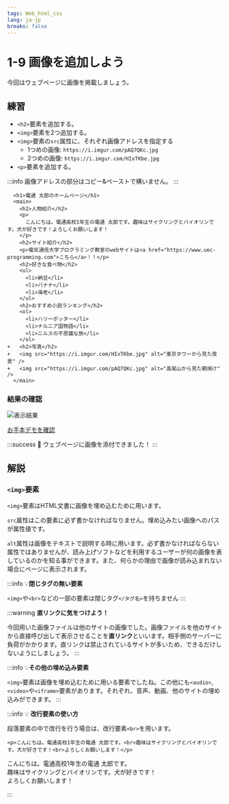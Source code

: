 ```yaml
---
tags: Web_html_css
lang: ja-jp
breaks: false
---
```


# 1-9 画像を追加しよう

<!-- 目標 -->
今回はウェブページに画像を掲載しましょう。

## 練習

<!-- 指示 -->
- `<h2>`要素を追加する。
- `<img>`要素を2つ追加する。
- `<img>`要素の`src`属性に、それぞれ画像アドレスを指定する
    - 1つめの画像: `https://i.imgur.com/pAQ7QKc.jpg`
    - 2つめの画像: `https://i.imgur.com/HIxTKbe.jpg`
- `<p>`要素を追加する。

:::info
画像アドレスの部分はコピー&ペーストで構いません。
:::

```diff=1
  <h1>電通 太郎のホームページ</h1>
  <main>
    <h2>人物紹介</h2>
    <p>
      こんにちは。電通高校1年生の電通 太郎です。趣味はサイクリングとバイオリンです。犬が好きです！よろしくお願いします！
    </p>
    <h2>サイト紹介</h2>
    <p>電気通信大学プログラミング教室のwebサイトは<a href="https://www.uec-programming.com">こちら</a>！！</p>
    <h2>好きな食べ物</h2>
    <ul>
      <li>納豆</li>
      <li>バナナ</li>
      <li>海老</li>
    </ul>
    <h2>おすすめ小説ランキング</h2>
    <ol>
      <li>ハリーポッター</li>
      <li>ナルニア国物語</li>
      <li>ニルスの不思議な旅</li>
    </ol>
+   <h2>写真</h2>
+   <img src="https://i.imgur.com/HIxTKbe.jpg" alt="東京タワーから見た夜景" />
+   <img src="https://i.imgur.com/pAQ7QKc.jpg" alt="高尾山から見た朝焼け" />
  </main>

```

### 結果の確認

<!-- 結果画像 -->
![表示結果](https://uec-programming.github.io/basic_training/web-sample/img/demo1-9.png)

<!-- お手本リンク -->
[お手本デモを確認](https://uec-programming.github.io/basic_training/web-sample/demo1-9.html "デモ")


<!-- お祝い -->
:::success
:tada: ウェブページに画像を添付できました！
:::

## 解説

### `<img>`要素
`<img>`要素はHTML文書に画像を埋め込むために用います。

`src`属性はこの要素に必ず書かなければなりません。埋め込みたい画像へのパスが属性値です。

`alt`属性は画像をテキストで説明する時に用います。必ず書かなければならない属性ではありませんが、読み上げソフトなどを利用するユーザーが何の画像を表しているのかを知る事ができます。また、何らかの理由で画像が読み込まれない場合にページに表示されます。
<!--
img要素: 閉じタグの無い要素(空要素って言うらしい初めて聞いた)
src属性
alt属性: 画像ロード失敗時 / スクリーンリーダの人が使う(webは目で見るだけじゃないよ！)
width, height属性はCSSで大きさを扱うため触れない

閉じタグの無い要素 参考:
https://developer.mozilla.org/ja/docs/Learn/HTML/Introduction_to_HTML/Getting_started#Empty_elements

img参考:
https://developer.mozilla.org/ja/docs/Web/HTML/Element/img
-->
:::info
:bulb:**閉じタグの無い要素**

`<img>`や`<br>`などの一部の要素は閉じタグ`</タグ名>`を持ちません
:::
<!-- 直リンクはダメだよって話 -->
:::warning
**直リンクに気をつけよう！**

今回用いた画像ファイルは他のサイトの画像でした。画像ファイルを他のサイトから直接呼び出して表示させることを**直リンク**といいます。相手側のサーバーに負荷がかかります。直リンクは禁止されているサイトが多いため、できるだけしないようにしましょう。
:::

<!--
置換要素軽く紹介(置換要素って言葉はいらないかな)
<img>の画像の埋め込みだけでなく、<audio>, <video>, <iframe>もあるよ！

置換要素のリストがあるページ： https://developer.mozilla.org/ja/docs/Web/CSS/Replaced_element
-->

:::info
:bulb:**その他の埋め込み要素**

`<img>`要素は画像を埋め込むために用いる要素でしたね。この他にも`<audio>`,`<video>`や`<iframe>`要素があります。それぞれ、音声、動画、他のサイトの埋め込みができます。
:::

:::info
:bulb: **改行要素の使い方**

段落要素の中で改行を行う場合は、改行要素`<br>`を用います。<br>

```diff=1
<p>こんにちは。電通高校1年生の電通 太郎です。<br>趣味はサイクリングとバイオリンです。犬が好きです！<br>よろしくお願いします！</p>
```

<p>こんにちは。電通高校1年生の電通 太郎です。<br>趣味はサイクリングとバイオリンです。犬が好きです！<br>よろしくお願いします！</p>
:::